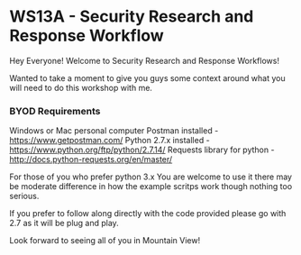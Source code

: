 # WS13A - Security Research and Response Workflow

Hey Everyone! Welcome to Security Research and Response Workflows! 

Wanted to take a moment to give you guys some context around what you will need to do this workshop with me.

### BYOD Requirements
Windows or Mac personal computer
Postman installed - https://www.getpostman.com/
Python 2.7.x installed - https://www.python.org/ftp/python/2.7.14/
Requests library for python - http://docs.python-requests.org/en/master/

For those of you who prefer python 3.x You are welcome to use it there may be moderate difference in how the example scritps work though nothing too serious. 

If you prefer to follow along directly with the code provided please go with 2.7 as it will be plug and play.

Look forward to seeing all of you in Mountain View!

